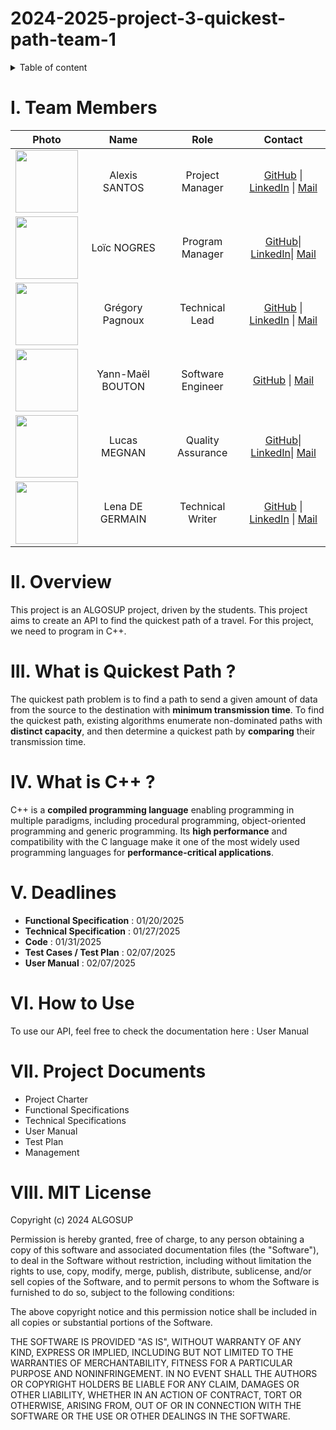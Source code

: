 # 2024-2025-project-3-quickest-path-team-1

<details>

<summary> Table of content </summary>

- [2024-2025-project-3-quickest-path-team-1](#2024-2025-project-3-quickest-path-team-1)
- [I. Team Members](#i-team-members)
- [II. Overview](#ii-overview)
- [III. What is Quickest Path ?](#iii-what-is-quickest-path-)
- [IV. What is C++ ?](#iv-what-is-c-)
- [V. Deadlines](#v-deadlines)
- [VI. How to Use](#vi-how-to-use)
- [VII. Project Documents](#vii-project-documents)
- [VIII. MIT License](#viii-mit-license)

</details>

# I. Team Members

|Photo|Name|Role|Contact|
|:-:|:-:|:-:|:-:|
|<img src="https://ca.slack-edge.com/T0871HD8PPG-U0875AXD1J9-gf5a3f7a9328-192" width="100" height="100">|Alexis SANTOS|Project Manager|[GitHub](https://github.com/Mamoru-fr) \| [LinkedIn](https://www.linkedin.com/in/alexis-santos-83481031b/) \| [Mail](mailto:alexis.santos@algosup.com) |
|<img src="https://ca.slack-edge.com/T0871HD8PPG-U086WKXDVHD-cb7be3785c03-192" width="100" height="100">|Loïc NOGRES|Program Manager|[GitHub](https://github.com/Loic-nogues)\| [LinkedIn](https://www.linkedin.com/in/loic-nogues-459606339/)\| [Mail](mailto:loic.nogres@algosup.com)|
|<img src="https://ca.slack-edge.com/T07NMGKN89J-U07NG76JG21-c0a56378ea45-512" width="100" height="100">|Grégory Pagnoux|Technical Lead|[GitHub](https://github.com/Gregory-Pagnoux) \| [LinkedIn](https://www.linkedin.com/in/grégory-pagnoux-313b3a251/) \| [Mail](mailto:gregory.pagnoux@algosup.com)|
|<img src="https://ca.slack-edge.com/T0871HD8PPG-U0875BLK3PF-g5b656b3184b-192" width="100" height="100">|Yann-Maël BOUTON|Software Engineer|[GitHub](https://github.com/devnjoyer) \| [Mail](mailto:yann-mael.bouton@algosup.com)|
|<img src="https://ca.slack-edge.com/T0871HD8PPG-U087FQUB4BW-ab023db594b4-192" width="100" height="100">|Lucas MEGNAN|Quality Assurance|[GitHub](https://github.com/LucasMegnan)\| [LinkedIn](https://www.linkedin.com/in/lucas-megnan/)\|  [Mail](mailto:lucas.megnan@algosup.com)|
|<img src="https://ca.slack-edge.com/T0871HD8PPG-U087D5NNFSN-gd49a1525f78-192" width="100" height="100">|Lena DE GERMAIN|Technical Writer|[GitHub](https://github.com/lenadg18) \| [LinkedIn](https://www.linkedin.com/in/lena-degermain-5535a032a/) \| [Mail](mailto:lena.degermain@algosup.com)|

# II. Overview

This project is an ALGOSUP project, driven by the students. This project aims to create an API to find the quickest path of a travel. For this project, we need to program in C++. 

# III. What is Quickest Path ?

The quickest path problem is to find a path to send a given amount of data from the source to the destination with **minimum transmission time**. To find the quickest path, existing algorithms enumerate non-dominated paths with **distinct capacity**, and then determine a quickest path by **comparing** their transmission time.

# IV. What is C++ ?

C++ is a **compiled programming language** enabling programming in multiple paradigms, including procedural programming, object-oriented programming and generic programming. Its **high performance** and compatibility with the C language make it one of the most widely used programming languages for **performance-critical applications**.

# V. Deadlines

* **Functional Specification** : 01/20/2025
* **Technical Specification** : 01/27/2025
* **Code** : 01/31/2025
* **Test Cases / Test Plan** : 02/07/2025
* **User Manual** : 02/07/2025
  
# VI. How to Use

To use our API, feel free to check the documentation here : User Manual 

# VII. Project Documents

* Project Charter
* Functional Specifications
* Technical Specifications
* User Manual
* Test Plan
* Management
  
# VIII. MIT License

Copyright (c) 2024 ALGOSUP

Permission is hereby granted, free of charge, to any person obtaining a copy of this software and associated documentation files (the "Software"), to deal in the Software without restriction, including without limitation the rights to use, copy, modify, merge, publish, distribute, sublicense, and/or sell copies of the Software, and to permit persons to whom the Software is furnished to do so, subject to the following conditions:

The above copyright notice and this permission notice shall be included in all copies or substantial portions of the Software.

THE SOFTWARE IS PROVIDED "AS IS", WITHOUT WARRANTY OF ANY KIND, EXPRESS OR IMPLIED, INCLUDING BUT NOT LIMITED TO THE WARRANTIES OF MERCHANTABILITY, FITNESS FOR A PARTICULAR PURPOSE AND NONINFRINGEMENT. IN NO EVENT SHALL THE AUTHORS OR COPYRIGHT HOLDERS BE LIABLE FOR ANY CLAIM, DAMAGES OR OTHER LIABILITY, WHETHER IN AN ACTION OF CONTRACT, TORT OR OTHERWISE, ARISING FROM, OUT OF OR IN CONNECTION WITH THE SOFTWARE OR THE USE OR OTHER DEALINGS IN THE SOFTWARE.
